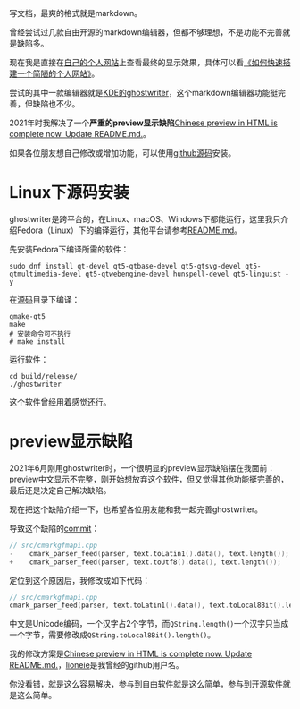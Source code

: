 写文档，最爽的格式就是markdown。

曾经尝试过几款自由开源的markdown编辑器，但都不够理想，不是功能不完善就是缺陷多。

现在我是直接在[自己的个人网站](http://chenxiaosong.com/)上查看最终的显示效果，具体可以看[《如何快速搭建一个简陋的个人网站》](http://chenxiaosong.com/others/chenxiaosong.com.html)。

尝试的其中一款编辑器就是[KDE的ghostwriter](https://ghostwriter.kde.org/)，这个markdown编辑器功能挺完善，但缺陷也不少。

2021年时我解决了一个**严重的preview显示缺陷**[Chinese preview in HTML is complete now. Update README.md.](https://github.com/KDE/ghostwriter/pull/618/commits)。

如果各位朋友想自己修改或增加功能，可以使用[github源码](https://github.com/KDE/ghostwriter)安装。

# Linux下源码安装

ghostwriter是跨平台的，在Linux、macOS、Windows下都能运行，这里我只介绍Fedora（Linux）下的编译运行，其他平台请参考[README.md](https://github.com/KDE/ghostwriter/blob/master/README.md)。

先安装Fedora下编译所需的软件：

```shell
sudo dnf install qt-devel qt5-qtbase-devel qt5-qtsvg-devel qt5-qtmultimedia-devel qt5-qtwebengine-devel hunspell-devel qt5-linguist -y
```

在[源码](https://github.com/KDE/ghostwriter)目录下编译：
```shell
qmake-qt5
make
# 安装命令可不执行
# make install
```

运行软件：
```shell
cd build/release/
./ghostwriter
```

这个软件曾经用着感觉还行。

# preview显示缺陷

2021年6月刚用ghostwriter时，一个很明显的preview显示缺陷摆在我面前：preview中文显示不完整，刚开始想放弃这个软件，但又觉得其他功能挺完善的，最后还是决定自己解决缺陷。

现在把这个缺陷介绍一下，也希望各位朋友能和我一起完善ghostwriter。

导致这个缺陷的[commit](https://github.com/KDE/ghostwriter/commit/795de8ba2b3717e23543170c40f2dd2379530a33)：

```c
// src/cmarkgfmapi.cpp
-    cmark_parser_feed(parser, text.toLatin1().data(), text.length());
+    cmark_parser_feed(parser, text.toUtf8().data(), text.length());
```

定位到这个原因后，我修改成如下代码：

```c
// src/cmarkgfmapi.cpp
cmark_parser_feed(parser, text.toLatin1().data(), text.toLocal8Bit().length());
```

中文是Unicode编码，一个汉字占2个字节，而`QString.length()`一个汉字只当成一个字节，需要修改成`QString.toLocal8Bit().length()`。

我的修改方案是[Chinese preview in HTML is complete now. Update README.md.](https://github.com/KDE/ghostwriter/pull/618/commits)，[lioneie](https://github.com/lioneie)是我曾经的github用户名。

你没看错，就是这么容易解决，参与到自由软件就是这么简单，参与到开源软件就是这么简单。
